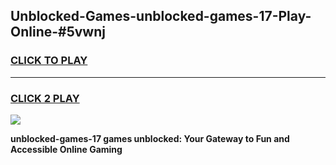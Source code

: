 
## Unblocked-Games-unblocked-games-17-Play-Online-#5vwnj
<h3>
<a href="https://premium.freeplayer.one?title=unblocked-games-17&ref=27F">CLICK TO PLAY</a></h3>
<hr>

<h3>
<a href="https://premium.freeplayer.one?title=unblocked-games-17&ref=27F">CLICK 2 PLAY</a>
  
</h3>

<a href="https://premium.freeplayer.one?title=unblocked-games-17&ref=27F"><img src="https://clearcache.store/games.png"></a>


**unblocked-games-17 games unblocked: Your Gateway to Fun and Accessible Online Gaming**

